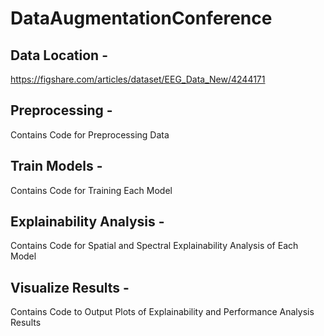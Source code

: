 # DataAugmentationConference

## Data Location - 

https://figshare.com/articles/dataset/EEG_Data_New/4244171

## Preprocessing - 

Contains Code for Preprocessing Data

## Train Models -

Contains Code for Training Each Model

## Explainability Analysis - 

Contains Code for Spatial and Spectral Explainability Analysis of Each Model

## Visualize Results -

Contains Code to Output Plots of Explainability and Performance Analysis Results
